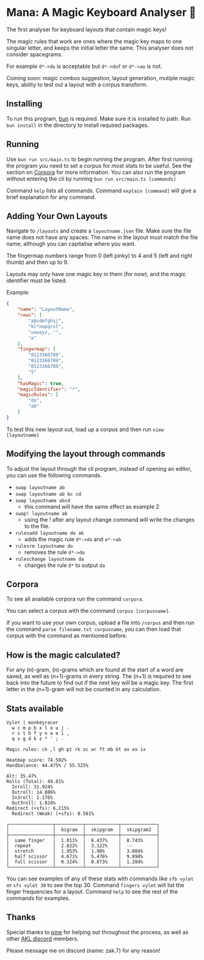 # Mana: A Magic Keyboard Analyser 🔮
The first analyser for keyboard layouts that contain magic keys!

The magic rules that work are ones where the magic key maps to one singular letter, and keeps the initial letter the same. This analyser does not consider spacegrams.

For example `d*->do` is acceptable but `d*->dof` or `d*->ao` is not.

Coming soon: magic combos suggestion, layout generation, mutiple magic keys, ability to test out a layout with a corpus transform.

## Installing
To run this program, [bun](https://bun.sh/) is required. Make sure it is installed to path. Run `bun install` in the directory to install required packages.

## Running
Use `bun run src/main.ts` to begin running the program. After first running the program you need to set a corpus for most stats to be useful. See the section on [Corpora](#Corpora) for more information. You can also run the program without entering the cli by running `bun run src/main.ts [commands]`

Command `help` lists all commands.
Command `explain [command]` will give a brief explanation for any command.

## Adding Your Own Layouts
Navigate to `/layouts` and create a `layoutname.json` file. Make sure the file name does not have any spaces. The name in the layout must match the file name, although you can capitalise where you want.

The fingermap numbers range from 0 (left pinky) to 4 and 5 (left and right thumb) and then up to 9.

Layouts may only have one magic key in them (for now), and the magic identifier must be listed.

Example:

```json
{
    "name": "LayoutName",
    "rows": [
        "abcdmfghij",
        "kl*nopqrst",
        "uvwxyz,.'",
        "e"
    ],
    "fingermap": [
        "0123366789",
        "0123366789",
        "0123366789",
        "5"
    ],
    "hasMagic": true,
    "magicIdentifier": "*",
    "magicRules": [
        "do",
        "ab"
    ]
}
```

To test this new layout out, load up a corpus and then run `view [layoutname]`

## Modifying the layout through commands
To adjust the layout through the cli program, instead of opening an editor, you can use the following commands.
 - `swap layoutname ab`
 - `swap layoutname ab bc cd`
 - `swap layoutname abcd`
    - this command will have the same effect as example 2
 - `swap! layoutname ab`
    - using the ! after any layout change command will write the changes to the file.
- `rulesadd layoutname do ab`
    - adds the magic rule `d*->do` and `a*->ab`
- `rulesrm layoutname do`
    - removes the rule `d*->do`
-  `ruleschange layoutname da`
    - changes the rule `d*` to output `da`

## Corpora
To see all available corpora run the command `corpora`.

You can select a corpus with the command `corpus [corpusname]`.

If you want to use your own corpus, upload a file into `/corpus` and then run the command `parse filename.txt corpusname`, you can then load that corpus with the command as mentioned before.

## How is the magic calculated?
For any (n)-gram, (n)-grams which are found at the start of a word are saved, as well as (n+1)-grams in every string. The (n+1) is required to see back into the future to find out if the next key will be a magic key. The first letter in the (n+1)-gram will not be counted in any calculation.

## Stats available
```
Vylet | monkeyracer
  w c m p b x l o u j -
  r s t h f y n a e i ,
  q v g d k z * ' ; .

Magic rules: ck ,l gh pt rk sc wr ft mb bt ax ex ix

Heatmap score: 74.502%
Handbalance: 44.475% / 55.525%

Alt: 35.47%
Rolls (Total): 49.81%
  Inroll: 31.924%
  Outroll: 14.886%
  In3roll: 1.176%
  Out3roll: 1.824%
Redirect (+sfs): 6.215%
  Redirect (Weak) (+sfs): 0.561%

┌────────────────┬──────────┬────────────┬─────────────┐
│                │  bigram  │  skipgram  │  skipgram2  │
├────────────────┼──────────┼────────────┼─────────────┤
│  same finger   │  1.011%  │  6.437%    │  8.743%     │
│  repeat        │  2.822%  │  3.122%    │  --         │
│  stretch       │  1.953%  │  1.98%     │  3.084%     │
│  half scissor  │  4.671%  │  5.476%    │  9.898%     │
│  full scissor  │  0.324%  │  0.873%    │  1.284%     │
└────────────────┴──────────┴────────────┴─────────────┘
```

You can see examples of any of these stats with commands like `sfb vylet` or `sfs vylet 30` to see the top 30. Command `fingers vylet` will list the finger frequencies for a layout.
Command `help` to see the rest of the commands for examples.

## Thanks
Special thanks to [pine](https://github.com/ClemenPine/) for helping out throughout the process, as well as other [AKL discord](https://discord.com/invite/sxTV2G5Acg) members.

Please message me on discord (name: zak.7) for any reason!

